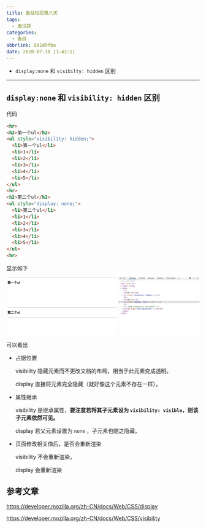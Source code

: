 ```yaml
---
title: 备战校招第八天
tags:
  - 面试题
categories:
  - 备战
abbrlink: 881d9fba
date: 2020-07-30 11:43:11
---
```




- `display:none` 和 `visibilty: hidden` 区别


---

<!-- more -->



## `display:none` 和 `visibility: hidden` 区别



代码

```html
<hr>
<h2>第一个ul</h2>
<ul style="visibility: hidden;">
  <li>第一个ul</li>
  <li>1</li>
  <li>2</li>
  <li>3</li>
  <li>4</li>
  <li>5</li>
</ul>
<hr>
<h2>第二个ul</h2>
<ul style="display: none;">
  <li>第二个ul</li>
  <li>1</li>
  <li>2</li>
  <li>3</li>
  <li>4</li>
  <li>5</li>
</ul>
<hr>
```



显示如下

![image-20200730115503519](https://raw.githubusercontent.com/popring/assets-repo/master/img/20200730115508.png)

可以看出

- 占据位置

  visibility 隐藏元素而不更改文档的布局，相当于此元素变成透明。

  display 直接将元素完全隐藏（就好像这个元素不存在一样）。

- 属性继承

  visibility 是继承属性，**要注意若将其子元素设为 `visibility: visible`，则该子元素依然可见。**

  display 若父元素设置为 `none` ，子元素也随之隐藏。

- 页面修改相关值后，是否会重新渲染

  visibility 不会重新渲染，

  display 会重新渲染





## 参考文章

https://developer.mozilla.org/zh-CN/docs/Web/CSS/display

https://developer.mozilla.org/zh-CN/docs/Web/CSS/visibility

